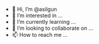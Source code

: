 - 👋 Hi, I’m @asilgun
- 👀 I’m interested in ...
- 🌱 I’m currently learning ...
- 💞️ I’m looking to collaborate on ...
- 📫 How to reach me ...

<!---
asilgun/asilgun is a ✨ special ✨ repository because its `README.md` (this file) appears on your GitHub profile.
You can click the Preview link to take a look at your changes.
--->
